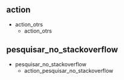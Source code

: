 ## action
* action_otrs
    - action_otrs

## pesquisar_no_stackoverflow
* pesquisar_no_stackoverflow
    - action_pesquisar_no_stackoverflow